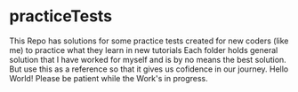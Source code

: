 # practiceTests
This Repo has solutions for some practice tests created for new coders (like me)  to practice what they learn in new tutorials
Each folder holds general solution that I have worked for myself and is by no means the best solution. But use this as a reference so that it gives us cofidence in our journey.
Hello World! Please be patient while the Work's in progress.
